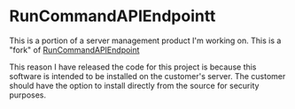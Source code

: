 # RunCommandAPIEndpointt
This is a portion of a server management product I'm working on. This is a "fork" of [RunCommandAPIEndpoint](https://github.com/icepaq/RunCommandAPIEndpoint)

This reason I have released the code for this project is because this software is intended to be installed on the customer's server. The customer should have the option to install directly from the source for security purposes.
